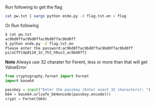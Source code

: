 Run following to get the flag
```sh
cat pw.txt | xargs python ende.py -d flag.txt.en > flag
```
Or Run following
```sh
$ cat pw.txt
ac9bd0ffac9bd0ffac9bd0ffac9bd0ff
$ python ende.py -d flag.txt.en
Please enter the password:ac9bd0ffac9bd0ffac9bd0ffac9bd0ff
picoCTF{4p0110_1n_7h3_h0us3_ac9bd0ff}
```

**Note** Always use 32 charater for Ferent, less or more than that will get ValueError
```py
from cryptography.fernet import Fernet
import base64

passkey = input("Enter the passkey (Enter exact 32 characters): ")
b64 = base64.urlsafe_b64encode(passkey.encode())
crypt = Fernet(b64)
```
